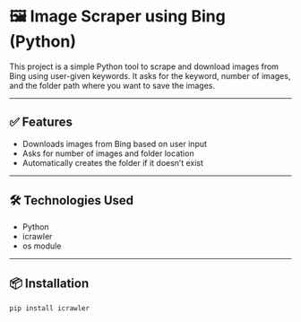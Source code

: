# 🖼️ Image Scraper using Bing (Python)

This project is a simple Python tool to scrape and download images from Bing using user-given keywords. It asks for the keyword, number of images, and the folder path where you want to save the images.

---

## ✅ Features

- Downloads images from Bing based on user input
- Asks for number of images and folder location
- Automatically creates the folder if it doesn’t exist

---

## 🛠️ Technologies Used

- Python
- icrawler
- os module

---

## 📦 Installation

```bash
pip install icrawler
